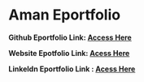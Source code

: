 # Aman Eportfolio
**Github Eportfolio Link: [Access Here](https://github.com/AmanSufian)**

**Website Epotfolio Link: [Acess Here](https://amansufian.github.io)**

**Linkeldn Eportfolio Link : [Acess Here](https://www.linkedin.com/in/aman-sufian-7a1868330/)**
